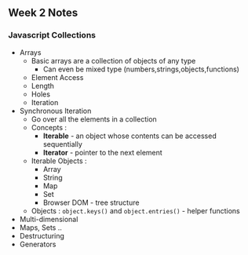 ## Week 2 Notes

### Javascript Collections 
* Arrays
  - Basic arrays are a collection of objects of any type
      - Can even be mixed type (numbers,strings,objects,functions)
  - Element Access
  - Length
  - Holes
  - Iteration
* Synchronous Iteration 
  - Go over all the elements in a collection
  - Concepts :
      - **Iterable** - an object whose contents can be accessed sequentially 
      - **Iterator** - pointer to the next element
  - Iterable Objects :
      - Array
      - String
      - Map
      - Set
      - Browser DOM - tree structure
   - Objects : `object.keys()` and `object.entries()` - helper functions
* Multi-dimensional
* Maps, Sets ..
* Destructuring
* Generators
